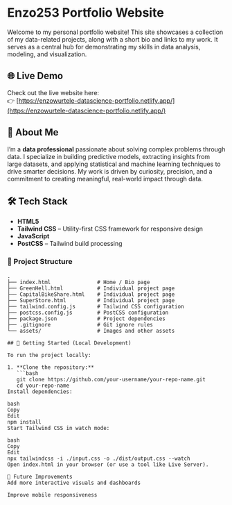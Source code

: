 # Enzo253 Portfolio Website

Welcome to my personal portfolio website! This site showcases a collection of my data-related projects, along with a short bio and links to my work. It serves as a central hub for demonstrating my skills in data analysis, modeling, and visualization.

## 🌐 Live Demo

Check out the live website here:  
👉 [https://enzowurtele-datascience-portfolio.netlify.app/](https://enzowurtele-datascience-portfolio.netlify.app/)

## 🧠 About Me

I’m a **data professional** passionate about solving complex problems through data. I specialize in building predictive models, extracting insights from large datasets, and applying statistical and machine learning techniques to drive smarter decisions. My work is driven by curiosity, precision, and a commitment to creating meaningful, real-world impact through data.

## 🛠️ Tech Stack

- **HTML5**
- **Tailwind CSS** – Utility-first CSS framework for responsive design
- **JavaScript**
- **PostCSS** – Tailwind build processing

### 📂 Project Structure

```
.
├── index.html               # Home / Bio page
├── GreenHell.html           # Individual project page
├── CapitalBikeShare.html    # Individual project page
├── SuperStore.html          # Individual project page
├── tailwind.config.js       # Tailwind CSS configuration
├── postcss.config.js        # PostCSS configuration
├── package.json             # Project dependencies
├── .gitignore               # Git ignore rules
└── assets/                  # Images and other assets

## 🚀 Getting Started (Local Development)

To run the project locally:

1. **Clone the repository:**
   ```bash
   git clone https://github.com/your-username/your-repo-name.git
   cd your-repo-name
Install dependencies:

bash
Copy
Edit
npm install
Start Tailwind CSS in watch mode:

bash
Copy
Edit
npx tailwindcss -i ./input.css -o ./dist/output.css --watch
Open index.html in your browser (or use a tool like Live Server).

📌 Future Improvements
Add more interactive visuals and dashboards

Improve mobile responsiveness
